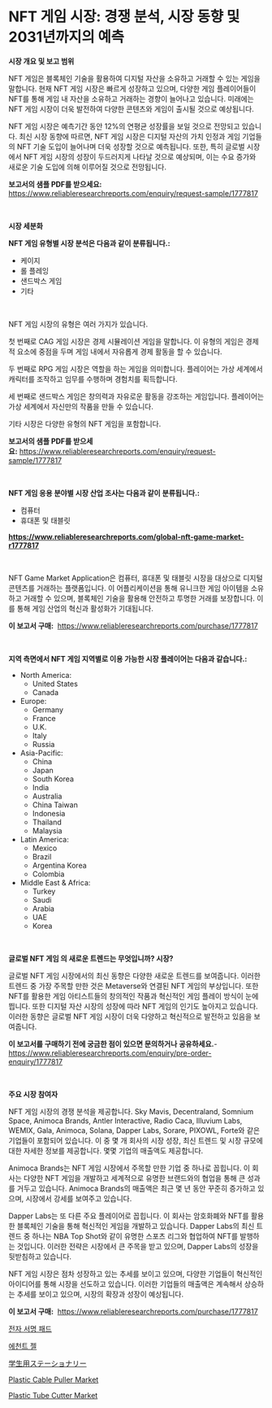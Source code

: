 <p><h1>NFT 게임 시장: 경쟁 분석, 시장 동향 및 2031년까지의 예측</h1></p><p><strong>시장 개요 및 보고 범위</strong></p>
<p><p>NFT 게임은 블록체인 기술을 활용하여 디지털 자산을 소유하고 거래할 수 있는 게임을 말합니다. 현재 NFT 게임 시장은 빠르게 성장하고 있으며, 다양한 게임 플레이어들이 NFT를 통해 게임 내 자산을 소유하고 거래하는 경향이 늘어나고 있습니다. 미래에는 NFT 게임 시장이 더욱 발전하여 다양한 콘텐츠와 게임이 출시될 것으로 예상됩니다. </p><p>NFT 게임 시장은 예측기간 동안 12%의 연평균 성장률을 보일 것으로 전망되고 있습니다. 최신 시장 동향에 따르면, NFT 게임 시장은 디지털 자산의 가치 인정과 게임 기업들의 NFT 기술 도입이 늘어나며 더욱 성장할 것으로 예측됩니다. 또한, 특히 글로벌 시장에서 NFT 게임 시장의 성장이 두드러지게 나타날 것으로 예상되며, 이는 수요 증가와 새로운 기술 도입에 의해 이루어질 것으로 전망됩니다.</p></p>
<p><strong>보고서의 샘플 PDF를 받으세요:</strong> <a href="https://www.reliableresearchreports.com/enquiry/request-sample/1777817">https://www.reliableresearchreports.com/enquiry/request-sample/1777817</a></p>
<p>&nbsp;</p>
<p><strong>시장 세분화</strong></p>
<p><strong>NFT 게임 유형별 시장 분석은 다음과 같이 분류됩니다.:</strong></p>
<p><ul><li>케이지</li><li>롤 플레잉</li><li>샌드박스 게임</li><li>기타</li></ul></p>
<p>&nbsp;</p>
<p><p>NFT 게임 시장의 유형은 여러 가지가 있습니다. </p><p>첫 번째로 CAG 게임 시장은 경제 시뮬레이션 게임을 말합니다. 이 유형의 게임은 경제적 요소에 중점을 두며 게임 내에서 자유롭게 경제 활동을 할 수 있습니다.</p><p>두 번째로 RPG 게임 시장은 역할을 하는 게임을 의미합니다. 플레이어는 가상 세계에서 캐릭터를 조작하고 임무를 수행하며 경험치를 획득합니다.</p><p>세 번째로 샌드박스 게임은 창의력과 자유로운 활동을 강조하는 게임입니다. 플레이어는 가상 세계에서 자신만의 작품을 만들 수 있습니다.</p><p>기타 시장은 다양한 유형의 NFT 게임을 포함합니다.</p></p>
<p><strong>보고서의 샘플 PDF를 받으세요:</strong>&nbsp;<a href="https://www.reliableresearchreports.com/enquiry/request-sample/1777817">https://www.reliableresearchreports.com/enquiry/request-sample/1777817</a></p>
<p>&nbsp;</p>
<p><strong> NFT 게임 응용 분야별 시장 산업 조사는 다음과 같이 분류됩니다.:</strong></p>
<p><ul><li>컴퓨터</li><li>휴대폰 및 태블릿</li></ul></p>
<p><strong><a href="https://www.reliableresearchreports.com/global-nft-game-market-r1777817">https://www.reliableresearchreports.com/global-nft-game-market-r1777817</a></strong></p>
<p>&nbsp;</p>
<p><p>NFT Game Market Application은 컴퓨터, 휴대폰 및 태블릿 시장을 대상으로 디지털 콘텐츠를 거래하는 플랫폼입니다. 이 어플리케이션을 통해 유니크한 게임 아이템을 소유하고 거래할 수 있으며, 블록체인 기술을 활용해 안전하고 투명한 거래를 보장합니다. 이를 통해 게임 산업의 혁신과 활성화가 기대됩니다.</p></p>
<p><strong>이 보고서 구매:</strong>&nbsp; <a href="https://www.reliableresearchreports.com/purchase/1777817">https://www.reliableresearchreports.com/purchase/1777817</a></p>
<p>&nbsp;</p>
<p><strong>지역 측면에서 NFT 게임 지역별로 이용 가능한 시장 플레이어는 다음과 같습니다.:</strong></p>
<p><ul>
    <li>
        North America:
        <ul>
            <li>United States</li>
            <li>Canada</li>
        </ul>
    </li>
    <li>
        Europe:
        <ul>
            <li>Germany</li>
            <li>France</li>
            <li>U.K.</li>
            <li>Italy</li>
            <li>Russia</li>
        </ul>
    </li>
    <li>
        Asia-Pacific:
        <ul>
            <li>China</li>
            <li>Japan</li>
            <li>South Korea</li>
            <li>India</li>
            <li>Australia</li>
            <li>China Taiwan</li>
            <li>Indonesia</li>
            <li>Thailand</li>
            <li>Malaysia</li>
        </ul>
    </li>
    <li>
        Latin America:
        <ul>
            <li>Mexico</li>
            <li>Brazil</li>
            <li>Argentina Korea</li>
            <li>Colombia</li>
        </ul>
    </li>
    <li>
        Middle East & Africa:
        <ul>
            <li>Turkey</li>
            <li>Saudi</li>
            <li>Arabia</li>
            <li>UAE</li>
            <li>Korea</li>
        </ul>
    </li>
    </ul></p>
<p>&nbsp;</p>
<p><strong>글로벌 NFT 게임 의 새로운 트렌드는 무엇입니까? 시장?</strong></p>
<p><p>글로벌 NFT 게임 시장에서의 최신 동향은 다양한 새로운 트렌드를 보여줍니다. 이러한 트렌드 중 가장 주목할 만한 것은 Metaverse와 연결된 NFT 게임의 부상입니다. 또한 NFT를 활용한 게임 아티스트들의 창의적인 작품과 혁신적인 게임 플레이 방식이 눈에 띕니다. 또한 디지털 자산 시장의 성장에 따라 NFT 게임의 인기도 높아지고 있습니다. 이러한 동향은 글로벌 NFT 게임 시장이 더욱 다양하고 혁신적으로 발전하고 있음을 보여줍니다.</p></p>
<p><strong>이 보고서를 구매하기 전에 궁금한 점이 있으면 문의하거나 공유하세요.</strong>- <a href="https://www.reliableresearchreports.com/enquiry/pre-order-enquiry/1777817">https://www.reliableresearchreports.com/enquiry/pre-order-enquiry/1777817</a></p>
<p>&nbsp;</p>
<p><strong>주요 시장 참여자</strong></p>
<p><p>NFT 게임 시장의 경쟁 분석을 제공합니다. Sky Mavis, Decentraland, Somnium Space, Animoca Brands, Antler Interactive, Radio Caca, Illuvium Labs, WEMIX, Gala, Animoca, Solana, Dapper Labs, Sorare, PIXOWL, Forte와 같은 기업들이 포함되어 있습니다. 이 중 몇 개 회사의 시장 성장, 최신 트렌드 및 시장 규모에 대한 자세한 정보를 제공합니다. 몇몇 기업의 매출액도 제공합니다.</p><p>Animoca Brands는 NFT 게임 시장에서 주목할 만한 기업 중 하나로 꼽힙니다. 이 회사는 다양한 NFT 게임을 개발하고 세계적으로 유명한 브랜드와의 협업을 통해 큰 성과를 거두고 있습니다. Animoca Brands의 매출액은 최근 몇 년 동안 꾸준히 증가하고 있으며, 시장에서 강세를 보여주고 있습니다.</p><p>Dapper Labs는 또 다른 주요 플레이어로 꼽힙니다. 이 회사는 암호화폐와 NFT를 활용한 블록체인 기술을 통해 혁신적인 게임을 개발하고 있습니다. Dapper Labs의 최신 트렌드 중 하나는 NBA Top Shot와 같이 유명한 스포츠 리그와 협업하여 NFT를 발행하는 것입니다. 이러한 전략은 시장에서 큰 주목을 받고 있으며, Dapper Labs의 성장을 뒷받침하고 있습니다.</p><p>NFT 게임 시장은 점차 성장하고 있는 추세를 보이고 있으며, 다양한 기업들이 혁신적인 아이디어를 통해 시장을 선도하고 있습니다. 이러한 기업들의 매출액은 계속해서 상승하는 추세를 보이고 있으며, 시장의 확장과 성장이 예상됩니다.</p></p>
<p><strong>이 보고서 구매:</strong>&nbsp;&nbsp;<a href="https://www.reliableresearchreports.com/purchase/1777817">https://www.reliableresearchreports.com/purchase/1777817</a></p>
<p><p><a href="https://github.com/Penelolack456456/Market-Research-Report-List-1/blob/main/263167426282.md">전자 서명 패드</a></p><p><a href="https://github.com/vsr06p4p49/Market-Research-Report-List-1/blob/main/302736726281.md">에천트 젤</a></p><p><a href="https://github.com/ReganWisoky2023/Market-Research-Report-List-1/blob/main/868922528703.md">学生用ステーショナリー</a></p><p><a href="https://github.com/angelajermaine/Market-Research-Report-List-2/blob/main/plastic-cable-puller-market.md">Plastic Cable Puller Market</a></p><p><a href="https://github.com/provorikovar/Market-Research-Report-List-4/blob/main/plastic-tube-cutter-market.md">Plastic Tube Cutter Market</a></p></p>